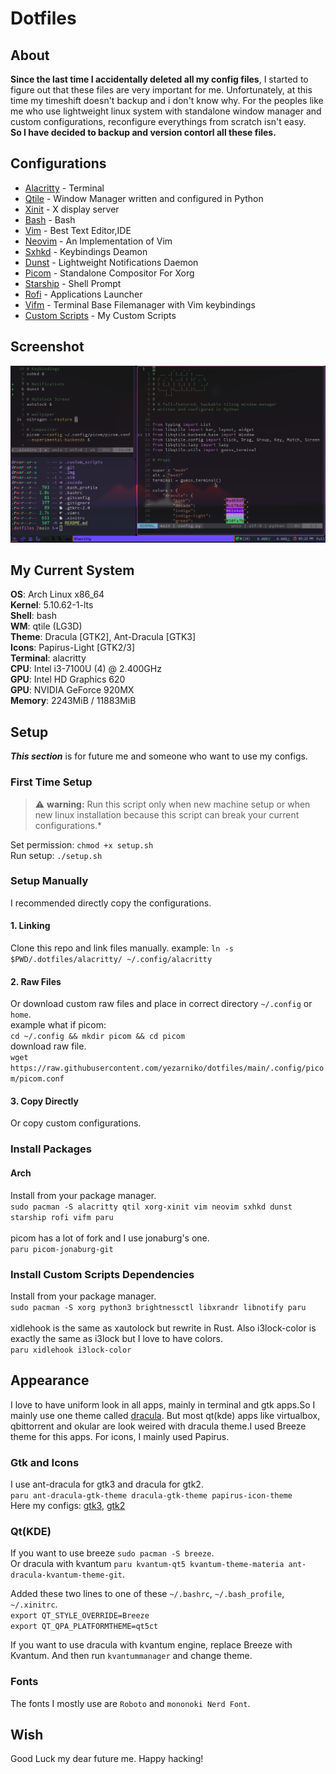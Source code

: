 # Dotfiles

## About

**Since the last time I accidentally deleted all my config files**, I started to figure out that these files are very important for me. Unfortunately, at this time my timeshift doesn't backup and i don't know why. For the peoples like me who use lightweight linux system with standalone window manager and custom configurations, reconfigure everythings from scratch isn't easy.<br/>
**So I have decided to backup and version contorl all these files.**<br/>



## Configurations
- [Alacritty](.config/alacritty/alacritty.yml) - Terminal<br/>
- [Qtile](.config/qtile/config.py) - Window Manager written and configured in Python<br/>
- [Xinit](.xinitrc) - X display server<br/>
- [Bash](.bashrc) - Bash<br/>
- [Vim](.vimrc) - Best Text Editor,IDE<br/>
- [Neovim](.config/nvim/init.vim) - An Implementation of Vim<br/>
- [Sxhkd](.config/sxhkd/sxhkdrc) - Keybindings Deamon<br/>
- [Dunst](.config/dunst/dunstrc) - Lightweight Notifications Daemon<br/>
- [Picom](.config/picom/picom.conf) - Standalone Compositor For Xorg<br/>
- [Starship](.config/starship.toml) - Shell Prompt<br/>
- [Rofi](.config/rofi/config.rasi) - Applications Launcher<br/>
- [Vifm](.config/vifm/vifmrc) - Terminal Base Filemanager with Vim keybindings<br/>
- [Custom Scripts](.custom_scripts) - My Custom Scripts



## Screenshot
![screenshot1](screenshot.png?raw=true)

## My Current System
**OS**: Arch Linux x86_64<br/>
**Kernel**: 5.10.62-1-lts<br/>
**Shell**: bash<br/> 
**WM**: qtile (LG3D)<br/> 
**Theme**: Dracula [GTK2], Ant-Dracula [GTK3]<br/> 
**Icons**: Papirus-Light [GTK2/3]<br/> 
**Terminal**: alacritty<br/>
**CPU**: Intel i3-7100U (4) @ 2.400GHz<br/>
**GPU**: Intel HD Graphics 620<br/>
**GPU**: NVIDIA GeForce 920MX<br/>
**Memory**: 2243MiB / 11883MiB<br/>

## Setup
***This section*** is for future me and someone who want to use my configs.

### First Time Setup

>:warning: **warning:** Run this script only when new machine setup or when new linux installation because this script can break your current configurations.*

Set permission: `chmod +x setup.sh`<br/>
Run setup: `./setup.sh`

### Setup Manually
I recommended directly copy the configurations.
#### 1. Linking
Clone this repo and link files manually. example: `ln -s $PWD/.dotfiles/alacritty/ ~/.config/alacritty`
#### 2. Raw Files
Or download custom raw files and place in correct directory `~/.config` or `home`.<br/>
example what if picom: <br/>
`cd ~/.config && mkdir picom && cd picom`<br/>
download raw file.<br/>
`wget https://raw.githubusercontent.com/yezarniko/dotfiles/main/.config/picom/picom.conf`
#### 3. Copy Directly
Or copy custom configurations.<br/>

### Install Packages
#### Arch
  Install from your package manager.</br>
  `sudo pacman -S alacritty qtil xorg-xinit vim neovim sxhkd dunst starship rofi vifm paru`<br/>
  <br/>picom has a lot of fork and I use jonaburg's one.<br/>`paru picom-jonaburg-git`<br/>


### Install Custom Scripts Dependencies

Install from your package manager.</br>
`sudo pacman -S xorg python3 brightnessctl libxrandr libnotify paru`<br/>
<br/>xidlehook is the same as xautolock but rewrite in Rust. Also i3lock-color is exactly the same as i3lock but I love to have colors.<br/>`paru xidlehook i3lock-color`<br/>


## Appearance
I love to have uniform look in all apps, mainly in terminal and gtk apps.So I mainly use one theme called [dracula](https://draculatheme.com/).
But most qt(kde) apps like virtualbox, qbittorrent and okular are look weired with dracula theme.I used Breeze theme for this apps.
For icons, I mainly used Papirus.

### Gtk and Icons
I use ant-dracula for gtk3 and dracula for gtk2.<br/>
`paru ant-dracula-gtk-theme dracula-gtk-theme papirus-icon-theme`<br/>
Here my configs:  [gtk3](.config/gtk-3.0/settings.ini), [gtk2](https://github.com/yezarniko/dotfiles/blob/main/.gtkrc-2.0)
### Qt(KDE)
If you want to use breeze `sudo pacman -S breeze`.<br/>
Or dracula with kvantum `paru kvantum-qt5 kvantum-theme-materia ant-dracula-kvantum-theme-git`.<br/>

Added these two lines to one of these `~/.bashrc`, `~/.bash_profile`, `~/.xinitrc`.<br/>
`export QT_STYLE_OVERRIDE=Breeze`<br/>
`export QT_QPA_PLATFORMTHEME=qt5ct`<br/>

If you want to use dracula with kvantum engine, replace Breeze with Kvantum. And then run `kvantummanager` and change theme.

### Fonts
The fonts I mostly use are `Roboto` and `mononoki Nerd Font`.

## Wish
Good Luck my dear future me. Happy hacking!
